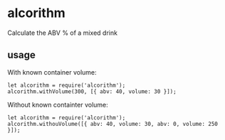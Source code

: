 # alcorithm
Calculate the ABV % of a mixed drink

## usage

With known container volume:

```
let alcorithm = require('alcorithm');
alcorithm.withVolume(300, [{ abv: 40, volume: 30 }]);
```

Without known containter volume:

```
let alcorithm = require('alcorithm');
alcorithm.withouVolume([{ abv: 40, volume: 30, abv: 0, volume: 250 }]);
```

